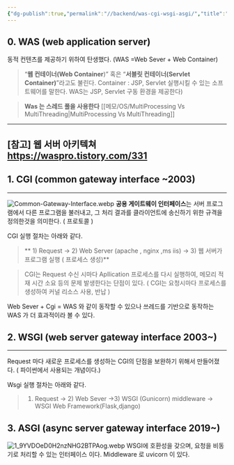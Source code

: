 ```yaml
---
{"dg-publish":true,"permalink":"//backend/was-cgi-wsgi-asgi/","title":"WAS,CGI, WSGI ,ASGI 비교","tags":["Backend"]}
---
```



## 0. WAS (web application server)

동적 컨텐츠를 제공하기 위하여 탄생했다. (WAS =Web Sever + Web Container)

>“**웹 컨테이너(Web Container**)” 혹은 “**서블릿 컨테이너(Servlet Container)**”라고도 불린다.
>Container : JSP, Servlet 실행시킬 수 있는 소프트웨어를 말한다. WAS는 JSP, Servlet 구동 환경을 제공한다)

> **Was 는 스레드 풀을 사용한다** 
> [[메모/OS/MultiProcessing Vs MultiThreading\|MultiProcessing Vs MultiThreading]]

---
[참고] 웹 서버 아키텍쳐
https://waspro.tistory.com/331
---

## 1. CGI (common gateway interface ~2003)
---

![Common-Gateway-Interface.webp](/img/user/0.%20%EC%9D%B4%EB%AF%B8%EC%A7%80/Common-Gateway-Interface.webp)
**공용 게이트웨이 인터페이스**는 서버 프로그램에서 다른 프로그램을 불러내고, 그 처리 결과를 클라이언트에 송신하기 위한 규격을 정의한것을 의미한다. ( 프로토콜 )

CGI 실행 절차는 아래와 같다.

>** 1) Request -> 2) Web Server (apache , nginx  ,ms iis) -> 3) 웹 서버가 프로그램 실행 ( 프로세스 생성)**


> CGI는 Request 수신 시마다 Apllication 프로세스를 다시 실행하여, 메모리 적재 시간 소요 등의 문제 발생한다는 단점이 있다. ( CGI는 요청시마다 프로세스를 생성하여 커널 리소스 사용, 반납 )

 Web Sever + Cgi = WAS 와 같이 동작할 수 있으나 쓰레드를 기반으로 동작하는 WAS 가 더 효과적이라 볼 수 있다. 
## 2. WSGI  (web server gateway interface 2003~)
---
Request 마다 새로운 프로세스를 생성하는 CGI의 단점을 보완하기 위해서 만들어졌다.  ( 파이썬에서 사용되는 개념이다.)

Wsgi 실행 절차는 아래와 같다.

> 1) Request -> 2) Web Sever ->3) WSGI (Gunicorn) middleware -> WSGI Web Framework(Flask,django)

## 3. ASGI (async server gateway interface 2019~)
![1_9YVDOeD0H2nzNHG2BTPAog.webp](/img/user/0.%20%EC%9D%B4%EB%AF%B8%EC%A7%80/1_9YVDOeD0H2nzNHG2BTPAog.webp)
WSGI에 호환성을 갖으며, 요청을 비동기로 처리할 수 있는 인터페이스 이다. Middleware 로 uvicorn 이 있다.

